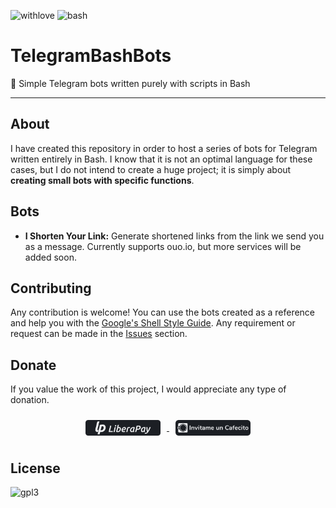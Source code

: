 <img src="http://ForTheBadge.com/images/badges/built-with-love.svg" alt="withlove" height="28" width="131"> <img src="https://raster.shields.io/badge/Using-Bash-brightgreen?style=for-the-badge&logo=gnu-bash" alt="bash" height="28" width="131">

# TelegramBashBots
🤖 Simple Telegram bots written purely with scripts in Bash

___

## About

I have created this repository in order to host a series of bots for Telegram written entirely in Bash. I know that it is not an optimal language for these cases, but I do not intend to create a huge project; it is simply about **creating small bots with specific functions**.

## Bots

- **I Shorten Your Link:** Generate shortened links from the link we send you as a message. Currently supports ouo.io, but more services will be added soon.

## Contributing

Any contribution is welcome! You can use the bots created as a reference and help you with the [Google's Shell Style Guide](https://google.github.io/styleguide/shellguide.html). Any requirement or request can be made in the [Issues](https://github.com/PandaFoss/TelegramBashBots/issues) section.

## Donate

If you value the work of this project, I would appreciate any type of donation.

<p align="center">
<a href="https://liberapay.com/PandaFoss/donate">
  <img hspace="10" vspace="10" align="center" src="https://github.com/PandaFoss/PandaFoss/blob/master/assets/liberapay.png" height="25px"></img>
</a>
<a href="https://cafecito.app/pandafoss">
  <img hspace="10" vspace="10" align="center" src="https://github.com/PandaFoss/PandaFoss/blob/master/assets/cafecito.png" height="25px"></img>
</a>
</p>

## License

 <img src="https://www.gnu.org/graphics/gplv3-or-later.svg" alt="gpl3" height="63" width="150"> 
